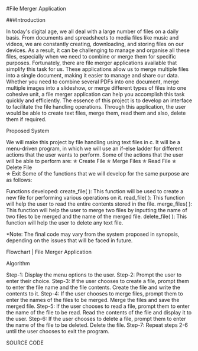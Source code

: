 #File Merger Application

###Introduction

In today's digital age, we all deal with a large number of files on a daily basis. From documents and spreadsheets to media files like music and videos, we are constantly creating, downloading, and storing files on our devices. As a result, it can be challenging to manage and organise all these files, especially when we need to combine or merge them for specific purposes.
Fortunately, there are file merger applications available that simplify this task for us. These applications allow us to merge multiple files into a single document, making it easier to manage and share our data. Whether you need to combine several PDFs into one document, merge multiple images into a slideshow, or merge different types of files into one cohesive unit, a file merger application can help you accomplish this task quickly and efficiently. 
The essence of this project is to develop an interface to facilitate the file handling operations. Through this application, the user would be able to create text files, merge them, read them and also, delete them if required.











Proposed System

We will make this project by file handling using text files in c. It will be a menu-driven program, in which we will use an if-else ladder for different actions that the user wants to perform. Some of the actions that the user will be able to perform are:
✯ Create File                                               ✯ Merge Files
✯ Read File                                                 ✯ Delete File  
✯ Exit
Some of the functions that we will develop for the same purpose are as follows:

Functions developed:
create_file( ): This function will be used to create a new file for performing various operations on it.
read_file( ): This function will help the user to read the entire contents stored in the file.
merge_files( ): This function will help the user to merge two files by inputting the name of two files to be merged and the name of the merged file.
delete_file( ): This function will help the user to delete any text file.

*Note: The final code may vary from the system proposed in synopsis, depending on the issues that will be faced in future.










Flowchart | File Merger Application








Algorithm


Step-1: Display the menu options to the user.
Step-2: Prompt the user to enter their choice.
Step-3: If the user chooses to create a file, prompt them to enter the file name and the file contents. Create the file and write the contents to it.
Step-4: If the user chooses to merge files, prompt them to enter the names of the files to be merged. Merge the files and save the merged file.
Step-5: If the user chooses to read a file, prompt them to enter the name of the file to be read. Read the contents of the file and display it to the user.
Step-6: If the user chooses to delete a file, prompt them to enter the name of the file to be deleted. Delete the file.
Step-7: Repeat steps 2-6 until the user chooses to exit the program.



















SOURCE CODE

